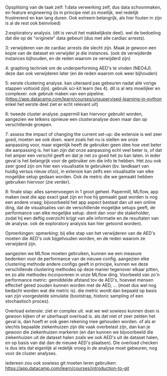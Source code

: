 Opsplitsing van de taak zelf:
1:data verwerking zelf, dus data schoonmaken, en feature engineering (is in principe niet zo moeilijk, wel redelijk frustrerend en kan lang duren. Ook extreem belangrijk, als hier fouten in zijn is al de rest ook beinvloed)

2:exploratory analysis. (dit is veruit het makkelijkste deel). wel de bedoeling dat die op de "originele" data gebeurt (dus met alle cardiac arrests).

3: verwijderen van de cardiac arrests die slecht zijn. Maak je gewoon een kopie van de dataset en verwijder je die instances. (ook de verwijderde instances bijhouden, en de reden waarom ze verwijderd zijn)

4: graphing techniek om de underperforming AED's te vinden (NEO4J). deze dan ook verwijderen later (en de reden waarom ook weer bijhouden)

5: eerste clustering analyse. kan uiteraard pas gebeuren nadat alle vorige stappen voltooid zijn). gebruik sci-kit learn (les 4). dit is al iets moeilijker en complexer. ook gebruik maken van een pipeline.
(https://app.datacamp.com/learn/courses/unsupervised-learning-in-python enkel het eerste deel ziet er echt relevant uit)

6: tweede cluster analyse. papermill kan hiervoor gebruikt worden, aangezien we telkens opnieuw een clusteranalyse doen maar dan op verschillende groepen.

7: assess the impact of changing the current set-up:
die extensie is wel zeer goed, moeten we ook doen. want zoals het nu is stellen we onze aanpassing voor, maar eigenlijk heeft de gebruiker geen idee hoe veel beter die aanpassing is. het kan zijn dat onze aanpassing echt veel beter is, of dat het amper een verschil geeft en dat je net zo goed het zo kan laten. in ieder geval is het belangrijk voor de gebruiker om die info te hebben. Het zou ook zeer goed zijn om hier een visualisatie te gebruiken (bv. landkaart van huidig versus nieuw ofzo), in extensie kan zelfs een visualisatie van elke mogelijke setup gedaan worden. Ook de metric die we gemaakt hebben gebruiken hiervoor (zie verder).


8: finale stap: alles samenvoegen in 1 groot geheel. Papermill, MLflow, app maken (wat die app exact gaat zijn en hoe hij gemaakt gaat worden is nog een andere vraag; bijvoorbeeld het app aspect bestaat dan uit een online ding, dat de visualisaties van de verschillende mogelijke setups geeft, de performance van elke mogelijke setup. dient dan voor die stakeholder, zodat hij een deftig overzicht krijgt van alle informatie en de resultaten van de analyse. ook de exploratory analysis kan hier getoond worden).


Opmerkingen:
opmerking: bij elke stap van het verwijderen van de AED's moeten die AED's ook bijgehouden worden, en de reden waarom ze verwijderd zijn.

aangezien we MLflow moeten gebruiken, kunnen we een measure bedenken voor de performance van de nieuwe config. aangezien elke clustering methode andere configs geeft in principe, kunnen we deze verschillende clustering methodes op deze manier tegenover elkaar pitten, en zo alle methodes incorporeren in onze MLflow ding. Voorbeeld van zo'n performance metric: gemiddelde afstand tov de AED's, hoeveel mensen effectief gered zouden kunnen worden met de AED, ... (moet dus wel nog bedacht worden wat die metric is). die metric wordt dan bepaald op basis van zijn voorgestelde simulatie (bootstrap, historic sampling of een stochastisch proces).

Overload extensie: ziet er complex uit. wat we wel sowieso kunnen doen is gewoon kijken of er uberhaupt overload is. als dat niet of zeer zelden het geval is, dan hoeft er ook geen rekening mee gehouden worden. of als er slechts bepaalde ziekenhuizen zijn die vaak overbelast zijn, dan kan je gewoon die ziekenhuizen markeren (en dan kunnen we bijvoorbeeld die ziekenhuizen uit de dataset halen zoals we ook AED's uit de dataset halen, en op basis van dat dan de nieuwe AED's plaatsen). Die overload checken is dus iets dat eigenlijk al redelijk vroeg in de analyse moet gebeuren, nog voor de cluster analyses.

iedereen zou ook sowieso git moeten leren gebruiken:
https://app.datacamp.com/learn/courses/introduction-to-git
